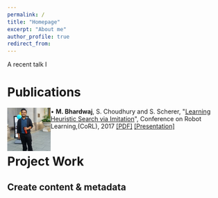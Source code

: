 ```yaml
---
permalink: /
title: "Homepage"
excerpt: "About me"
author_profile: true
redirect_from: 
---
```


A recent talk I 

Publications
======

<div class="bob">
<img src="images/display_picture.jpg" alt="" width="100" height="100" align="left">
&#8226; <b>M. Bhardwaj</b>, S. Choudhury and S. Scherer, "<a href="">Learning Heuristic Search via Imitation</a>", Conference on Robot Learning,(CoRL), 2017 <a href="https://youtu.be/fKN1q-rkyLY">[PDF]</a> <a href="https://youtu.be/fKN1q-rkyLY">[Presentation]</a>
<br>
<br>
</div>

Project Work
======

Create content & metadata
------

